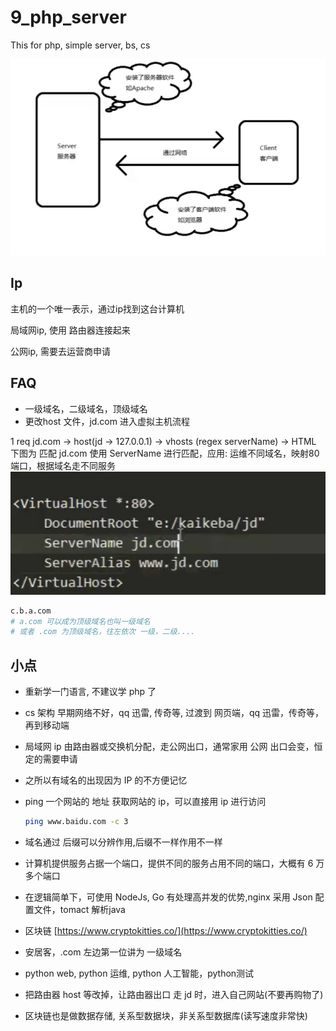 # 9\_php\_server

This for php, simple server, bs, cs

![cs](.gitbook/assets/server1.png)

## Ip

主机的一个唯一表示，通过ip找到这台计算机

局域网ip, 使用 路由器连接起来

公网ip, 需要去运营商申请

## FAQ

* 一级域名，二级域名，顶级域名
* 更改host 文件，jd.com 进入虚拟主机流程

1 req jd.com -&gt; host\(jd -&gt; 127.0.0.1\) -&gt; vhosts \(regex serverName\) -&gt; HTML 下图为 匹配 jd.com 使用 ServerName 进行匹配，应用: 运维不同域名，映射80 端口，根据域名走不同服务 ![jd](.gitbook/assets/server2.png)

```bash
c.b.a.com
# a.com 可以成为顶级域名也叫一级域名
# 或者 .com 为顶级域名，往左依次 一级，二级....
```

## 小点

* 重新学一门语言, 不建议学  php 了
* cs 架构 早期网络不好，qq 迅雷, 传奇等, 过渡到 网页端，qq 迅雷，传奇等，再到移动端
* 局域网 ip 由路由器或交换机分配，走公网出口，通常家用 公网 出口会变，恒定的需要申请
* 之所以有域名的出现因为 IP 的不方便记忆
* ping 一个网站的 地址 获取网站的 ip，可以直接用 ip 进行访问

  ```bash
  ping www.baidu.com -c 3
  ```

* 域名通过 后缀可以分辨作用,后缀不一样作用不一样
* 计算机提供服务占据一个端口，提供不同的服务占用不同的端口，大概有 6 万多个端口
* 在逻辑简单下，可使用 NodeJs, Go 有处理高并发的优势,nginx 采用 Json 配置文件，tomact 解析java
* 区块链 [https://www.cryptokitties.co/](https://www.cryptokitties.co/)
* 安居客，.com 左边第一位讲为 一级域名
* python web, python 运维, python 人工智能，python测试
* 把路由器 host 等改掉，让路由器出口  走 jd 时，进入自己网站\(不要再购物了\)
* 区块链也是做数据存储, 关系型数据块，非关系型数据库\(读写速度非常快\)

